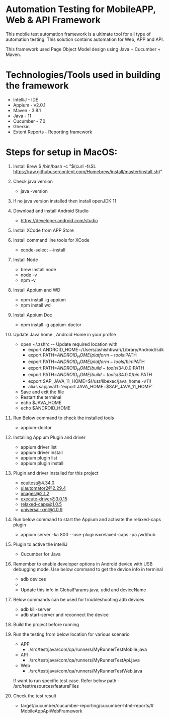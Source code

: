 # Automation Testing for MobileAPP, Web & API Framework
This mobile test automation framework is a ultimate tool for all type of automation testing. This solution contains automation 
for Web, APP and API.
 
This framework used Page Object Model design using Java + Cucumber + Maven.

Technologies/Tools used in building the framework
=================================================
- IntelliJ - IDE
- Appium - v2.0.1
- Maven - 3.8.1
- Java - 11
- Cucumber - 7.0
- Gherkin 
- Extent Reports - Reporting framework


Steps for setup in MacOS:
====================
1. Install Brew
    $ /bin/bash -c "$(curl -fsSL https://raw.githubusercontent.com/Homebrew/install/master/install.sh)"

2. Check java version 
    - java -version
3. If no java version installed then install openJDK 11
4. Download and install Android Studio 
    - https://developer.android.com/studio
5. Install XCode from APP Store
6. Install command line tools for XCode
    - xcode-select --install 
7. Install Node 
    - brew install node
    - node -v
    - npm -v
8. Install Appium and WD
    - npm install -g appium
    - npm install wd
9. Install Appium Doc
    - npm install -g appium-doctor
10. Update Java home , Android Home in your profile
    - open ~/.zshrc
    -- Update required location with
        - export ANDROID_HOME=/Users/ashishtiwari/Library/Android/sdk
        - export PATH=$ANDROID_HOME/platform-tools:$PATH
        - export PATH=$ANDROID_HOME/platform-tools/bin:$PATH
        - export PATH=$ANDROID_HOME/build-tools/34.0.0:$PATH
        - export PATH=$ANDROID_HOME/build-tools/34.0.0/bin:$PATH
        - export SAP_JAVA_11_HOME=$(/usr/libexec/java_home -v11)
        - alias sapjava11='export JAVA_HOME=$SAP_JAVA_11_HOME'
    - Save and exit the file   
    - Restart the terminal   
    - echo $JAVA_HOME
    - echo $ANDROID_HOME
11. Run Below command to check the installed tools
    - appium-doctor
13. Installing Appium Plugin and driver
    - appium driver list
    - appium driver install <driver name>
    - appium plugin list
    - appium plugin install <plugin name>
    
14. Plugin and driver installed for this project
    - xcuitest@4.34.0
    - uiautomator2@2.29.4
    - images@2.1.2
    - execute-driver@3.0.15
    - relaxed-caps@1.0.5
    - universal-xml@1.0.9
        
15. Run below command to start the Appium and activate the relaxed-caps plugin
    - appium server -ka 800 --use-plugins=relaxed-caps -pa /wd/hub

16. Plugin to active the intelliJ
    - Cucumber for Java
17. Remember to enable developer options in Android device with USB debugging mode. 
    Use below command to get the device info in terminal
    - adb devices
    - <deivce ID> <device Name>
    - Update this info in GlobalParams.java, udid and deviceName
18. Below commands can be used for troubleshooting adb devices
    - adb kill-server
    - adb start-server
    and reconnect the device
19. Build the project before running
20. Run the testing from below location for various scenario
    - APP
        - ./src/test/java/com/qa/runners/MyRunnerTestMobile.java
    - API
        - ./src/test/java/com/qa/runners/MyRunnerTestApi.java
    - Web
        - ./src/test/java/com/qa/runners/MyRunnerTestWeb.java
        
    If want to run specific test case. Refer below path
        - /src/test/resources/featureFiles
            
21. Check the test result 
    - target/cucumber/cucumber-reporting/cucumber-html-reports/# MobileAppApiWebFramework
